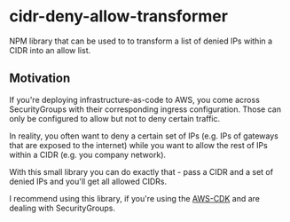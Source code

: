 # cidr-deny-allow-transformer
NPM library that can be used to to transform a list of denied IPs within a CIDR into an allow list.

## Motivation
If you're deploying infrastructure-as-code to AWS, you come across SecurityGroups with their
corresponding ingress configuration. Those can only be configured to allow but not to deny certain
traffic.

In reality, you often want to deny a certain set of IPs (e.g. IPs of gateways that are exposed to
the internet) while you want to allow the rest of IPs within a CIDR (e.g. you company network).

With this small library you can do exactly that - pass a CIDR and a set of denied IPs and you'll get
all allowed CIDRs.

I recommend using this library, if you're using the [AWS-CDK](https://github.com/aws/aws-cdk) and are
dealing with SecurityGroups.   
